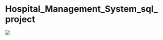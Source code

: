 # Hospital_Management_System_sql_project

![]([https://github.com/ab21bisht/Netflix_sql_project/blob/main/Netflix%20logo.png](https://github.com/ab21bisht/Hospital_Management_System_sql_project/blob/main/img.jpg))
